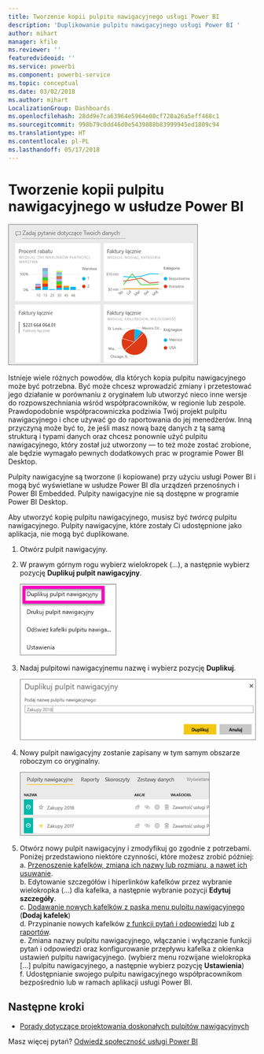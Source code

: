 ```yaml
---
title: Tworzenie kopii pulpitu nawigacyjnego usługi Power BI
description: 'Duplikowanie pulpitu nawigacyjnego usługi Power BI '
author: mihart
manager: kfile
ms.reviewer: ''
featuredvideoid: ''
ms.service: powerbi
ms.component: powerbi-service
ms.topic: conceptual
ms.date: 03/02/2018
ms.author: mihart
LocalizationGroup: Dashboards
ms.openlocfilehash: 28dd9e7ca63964e5964e08cf720a26a5eff468c1
ms.sourcegitcommit: 998b79c0dd46d0e5439888b83999945ed1809c94
ms.translationtype: HT
ms.contentlocale: pl-PL
ms.lasthandoff: 05/17/2018
---
```

# <a name="create-a-copy-of-a-dashboard-in-power-bi-service"></a>Tworzenie kopii pulpitu nawigacyjnego w usłudze Power BI
![pulpit nawigacyjny](media/service-dashboard-copy/power-bi-dashboard.png)

 Istnieje wiele różnych powodów, dla których kopia pulpitu nawigacyjnego może być potrzebna. Być może chcesz wprowadzić zmiany i przetestować jego działanie w porównaniu z oryginałem lub utworzyć nieco inne wersje do rozpowszechniania wśród współpracowników, w regionie lub zespole. Prawdopodobnie współpracowniczka podziwia Twój projekt pulpitu nawigacyjnego i chce używać go do raportowania do jej menedżerów. Inną przyczyną może być to, że jeśli masz nową bazę danych z tą samą strukturą i typami danych oraz chcesz ponownie użyć pulpitu nawigacyjnego, który został już utworzony — to też może zostać zrobione, ale będzie wymagało pewnych dodatkowych prac w programie Power BI Desktop. 

Pulpity nawigacyjne są tworzone (i kopiowane) przy użyciu usługi Power BI i mogą być wyświetlane w usłudze Power BI dla urządzeń przenośnych i Power BI Embedded.  Pulpity nawigacyjne nie są dostępne w programie Power BI Desktop. 

Aby utworzyć kopię pulpitu nawigacyjnego, musisz być *twórcą* pulpitu nawigacyjnego. Pulpity nawigacyjne, które zostały Ci udostępnione jako aplikacja, nie mogą być duplikowane.

1. Otwórz pulpit nawigacyjny.
2. W prawym górnym rogu wybierz wielokropek (...), a następnie wybierz pozycję **Duplikuj pulpit nawigacyjny**.
   
   ![menu wielokropka](media/service-dashboard-copy/power-bi-dulicate.png)
3. Nadaj pulpitowi nawigacyjnemu nazwę i wybierz pozycję **Duplikuj**. 
   
   ![Okno dialogowe Duplikuj pulpit nawigacyjny](media/service-dashboard-copy/power-bi-name.png)
4. Nowy pulpit nawigacyjny zostanie zapisany w tym samym obszarze roboczym co oryginalny. 
   
   ![Karta pulpitów nawigacyjnych](media/service-dashboard-copy/power-bi-copied.png)

5.    Otwórz nowy pulpit nawigacyjny i zmodyfikuj go zgodnie z potrzebami. Poniżej przedstawiono niektóre czynności, które możesz zrobić później:    
    a. [Przenoszenie kafelków, zmiana ich nazwy lub rozmiaru, a nawet ich usuwanie](service-dashboard-edit-tile.md).  
    b. Edytowanie szczegółów i hiperlinków kafelków przez wybranie wielokropka (...) dla kafelka, a następnie wybranie pozycji **Edytuj szczegóły**.  
    c. [Dodawanie nowych kafelków z paska menu pulpitu nawigacyjnego](service-dashboard-add-widget.md) (**Dodaj kafelek**)  
    d. Przypinanie nowych kafelków [z funkcji pytań i odpowiedzi](service-dashboard-pin-tile-from-q-and-a.md) lub [z raportów](service-dashboard-pin-tile-from-report.md).  
    e. Zmiana nazwy pulpitu nawigacyjnego, włączanie i wyłączanie funkcji pytań i odpowiedzi oraz konfigurowanie przepływu kafelka z okienka ustawień pulpitu nawigacyjnego.  (wybierz menu rozwijane wielokropka [...] pulpitu nawigacyjnego, a następnie wybierz pozycję **Ustawienia**)  
    f. Udostępnianie swojego pulpitu nawigacyjnego współpracownikom bezpośrednio lub w ramach aplikacji usługi Power BI. 


## <a name="next-steps"></a>Następne kroki
* [Porady dotyczące projektowania doskonałych pulpitów nawigacyjnych](service-dashboards-design-tips.md) 

Masz więcej pytań? [Odwiedź społeczność usługi Power BI](http://community.powerbi.com/)

